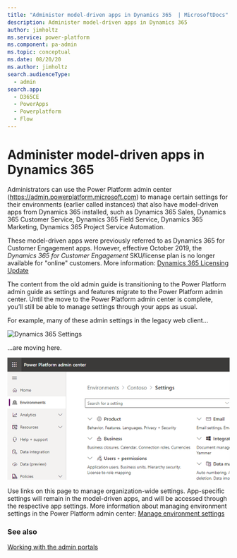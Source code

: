 ```yaml
---
title: "Administer model-driven apps in Dynamics 365  | MicrosoftDocs"
description: Administer model-driven apps in Dynamics 365 
author: jimholtz
ms.service: power-platform
ms.component: pa-admin
ms.topic: conceptual
ms.date: 08/20/20
ms.author: jimholtz
search.audienceType: 
  - admin
search.app:
  - D365CE
  - PowerApps
  - Powerplatform
  - Flow
---
```

# Administer model-driven apps in Dynamics 365 

Administrators can use the Power Platform admin center (https://admin.powerplatform.microsoft.com) to manage certain settings for their environments (earlier called instances) that also have model-driven apps from Dynamics 365 installed, such as Dynamics 365 Sales, Dynamics 365 Customer Service, Dynamics 365 Field Service, Dynamics 365 Marketing, Dynamics 365 Project Service Automation.  

These model-driven apps were previously referred to as Dynamics 365 for Customer Engagement apps. However, effective October 2019, the *Dynamics 365 for Customer Engagement* SKU/license plan is no longer available for "online" customers. More information: [Dynamics 365 Licensing Update](https://docs.microsoft.com/dynamics365/licensing/update)

The content from the old admin guide is transitioning to the Power Platform admin guide as settings and features migrate to the Power Platform admin center. Until the move to the Power Platform admin center is complete, you’ll still be able to manage settings through your apps as usual.

For example, many of these admin settings in the legacy web client...

![Dynamics 365 Settings](./media/old-settings.png)

...are moving here.

![Environment settings](media/environment-settings-mini.png)

Use links on this page to manage organization-wide settings. App-specific settings will remain in the model-driven apps, and will be accessed through the respective app settings. More information about managing environment settings in the Power Platform admin center: [Manage environment settings](admin-settings.md) 

### See also
[Working with the admin portals](wp-work-with-admin-portals.md)
